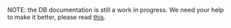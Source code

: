 NOTE: the DB documentation is still a work in progress. We need your help to make it better, please read [this](https://github.com/azerothcore/wiki/issues/11).

